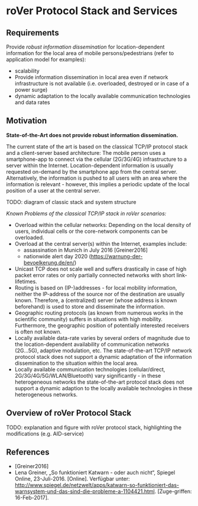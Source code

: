 # roVer Protocol Stack and Services

## Requirements
Provide *robust information dissemination* for location-dependent information
for the local area of mobile persons/pedestrians (refer to application model
for examples):
* scalability
* Provide information dissemination in local area even if network
  infrastructure is not available (i.e. overloaded, destroyed or in case of a
  power surge)
* dynamic adaptation to the locally available communication technologies and
  data rates


## Motivation

**State-of-the-Art does not provide robust information dissemination.**

The current state of the art is based on the classical TCP/IP protocol stack
and a client-server based architecture: The mobile person uses a smartphone-app
to connect via the cellular (2G/3G/4G) infrastructure to a server within the
Internet. Location-dependent information is usually requested on-demand by the
smartphone app from the central server. Alternatively, the information is
pushed to all users with an area where the information is relevant - however,
this implies a periodic update of the local position of a user at the central
server.

TODO: diagram of classic stack and system structure

*Known Problems of the classical TCP/IP stack in roVer scenarios:*
* Overload within the cellular networks: Depending on the local density of
  users, individual cells or the core-network components can be overloaded.
* Overload at the central server(s) within the Internet, examples include:
    * assassination in Munich in July 2016 [Greiner2016]
    * nationwide alert day 2020 (https://warnung-der-bevoelkerung.de/en/)
* Unicast TCP does not scale well and suffers drastically in case of high
  packet error rates or only partially connected networks with short
  link-lifetimes.
* Routing is based on (IP-)addresses - for local mobility information, neither
  the IP-address of the source nor of the destination are usually known.
  Therefore, a (centralized) server (whose address is known beforehand) is used
  to store and disseminate the information.
* Geographic routing protocols (as known from numerous works in the scientific
  community) suffers in situations with high mobility. Furthermore, the
  geographic position of potentially interested receivers is often not known.
* Locally available data-rate varies by several orders of magnitude due to the
  location-dependent availability of communication networks (2G...5G),
  adaptive modulation, etc. The state-of-the-art TCP/IP network protocol stack
  does not support a dynamic adaptation of the information dissemination to the
  situation within the local area.
* Locally available communication technologies (cellular/direct,
  2G/3G/4G/5G/WLAN/Bluetooth) vary significantly - in these heterogeneous
  networks the state-of-the-art protocol stack does not support a dynamic
  adaption to the locally available technologies in these heterogeneous
  networks.

## Overview of roVer Protocol Stack

TODO: explanation and figure with roVer protocol stack, highlighting the
modifications (e.g. AID-service)

## References

* [Greiner2016]
* Lena Greiner, „So funktioniert Katwarn - oder auch nicht“,
  Spiegel Online, 23-Juli-2016. [Online]. Verfügbar unter: http://www.spiegel.de/netzwelt/apps/katwarn-so-funktioniert-das-warnsystem-und-das-sind-die-probleme-a-1104421.html. [Zuge-griffen: 16-Feb-2017].
